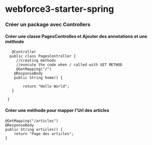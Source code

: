 # webforce3-starter-spring

### Créer un package avec Controllers

#### Créer une classe PagesControlles et Ajouter des annotations et une méthode


       @Controller
      public class PagesController {
	     //creating methods
	     //execute the code when / called with GET METHOD
	     @GetMapping("/")
	    @ResponseBody
     	public String home() {
		
	    	return "Hello World";
	   }

     }


#### Créer une méthode pour mapper l'Url des articles


	@GetMapping("/articles")
	@ResponseBody
	public String articles() {
		return "Page des articles";
	}
